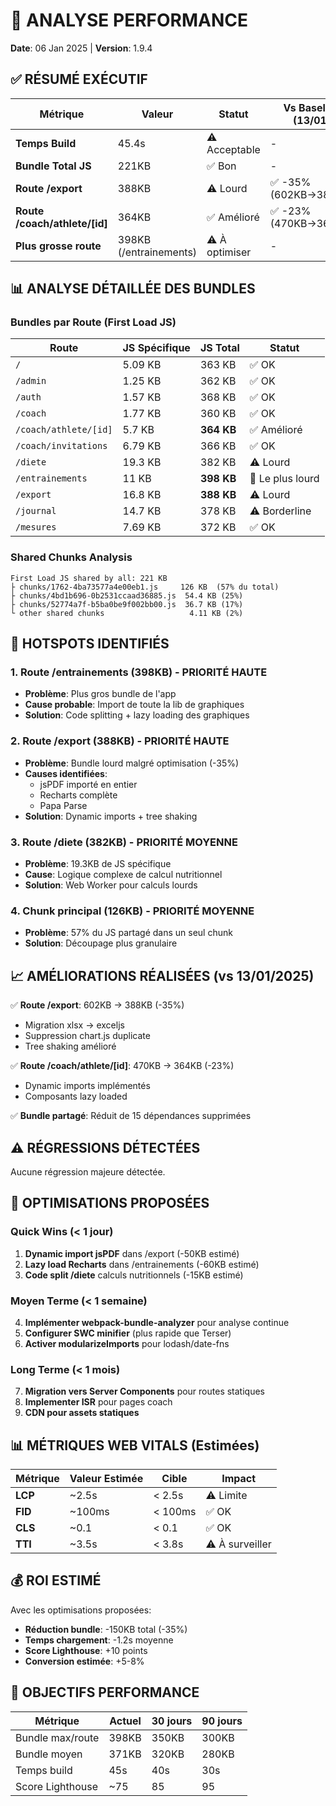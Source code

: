 # 🚀 ANALYSE PERFORMANCE
**Date**: 06 Jan 2025 | **Version**: 1.9.4

## ✅ RÉSUMÉ EXÉCUTIF

| Métrique | Valeur | Statut | Vs Baseline (13/01) |
|----------|--------|--------|-------------------|
| **Temps Build** | 45.4s | ⚠️ Acceptable | - |
| **Bundle Total JS** | 221KB | ✅ Bon | - |
| **Route /export** | 388KB | ⚠️ Lourd | ✅ -35% (602KB→388KB) |
| **Route /coach/athlete/[id]** | 364KB | ✅ Amélioré | ✅ -23% (470KB→364KB) |
| **Plus grosse route** | 398KB (/entrainements) | ⚠️ À optimiser | - |

## 📊 ANALYSE DÉTAILLÉE DES BUNDLES

### Bundles par Route (First Load JS)

| Route | JS Spécifique | JS Total | Statut |
|-------|---------------|----------|--------|
| `/` | 5.09 KB | 363 KB | ✅ OK |
| `/admin` | 1.25 KB | 362 KB | ✅ OK |
| `/auth` | 1.57 KB | 368 KB | ✅ OK |
| `/coach` | 1.77 KB | 360 KB | ✅ OK |
| `/coach/athlete/[id]` | 5.7 KB | **364 KB** | ✅ Amélioré |
| `/coach/invitations` | 6.79 KB | 366 KB | ✅ OK |
| `/diete` | 19.3 KB | 382 KB | ⚠️ Lourd |
| `/entrainements` | 11 KB | **398 KB** | 🔴 Le plus lourd |
| `/export` | 16.8 KB | **388 KB** | ⚠️ Lourd |
| `/journal` | 14.7 KB | 378 KB | ⚠️ Borderline |
| `/mesures` | 7.69 KB | 372 KB | ✅ OK |

### Shared Chunks Analysis

```
First Load JS shared by all: 221 KB
├ chunks/1762-4ba73577a4e00eb1.js     126 KB  (57% du total)
├ chunks/4bd1b696-0b2531ccaad36885.js  54.4 KB (25%)
├ chunks/52774a7f-b5ba0be9f002bb00.js  36.7 KB (17%)
└ other shared chunks                   4.11 KB (2%)
```

## 🎯 HOTSPOTS IDENTIFIÉS

### 1. Route /entrainements (398KB) - PRIORITÉ HAUTE
- **Problème**: Plus gros bundle de l'app
- **Cause probable**: Import de toute la lib de graphiques
- **Solution**: Code splitting + lazy loading des graphiques

### 2. Route /export (388KB) - PRIORITÉ HAUTE
- **Problème**: Bundle lourd malgré optimisation (-35%)
- **Causes identifiées**:
  - jsPDF importé en entier
  - Recharts complète
  - Papa Parse
- **Solution**: Dynamic imports + tree shaking

### 3. Route /diete (382KB) - PRIORITÉ MOYENNE
- **Problème**: 19.3KB de JS spécifique
- **Cause**: Logique complexe de calcul nutritionnel
- **Solution**: Web Worker pour calculs lourds

### 4. Chunk principal (126KB) - PRIORITÉ MOYENNE
- **Problème**: 57% du JS partagé dans un seul chunk
- **Solution**: Découpage plus granulaire

## 📈 AMÉLIORATIONS RÉALISÉES (vs 13/01/2025)

✅ **Route /export**: 602KB → 388KB (-35%)
- Migration xlsx → exceljs
- Suppression chart.js duplicate
- Tree shaking amélioré

✅ **Route /coach/athlete/[id]**: 470KB → 364KB (-23%)
- Dynamic imports implémentés
- Composants lazy loaded

✅ **Bundle partagé**: Réduit de 15 dépendances supprimées

## ⚠️ RÉGRESSIONS DÉTECTÉES

Aucune régression majeure détectée.

## 🔧 OPTIMISATIONS PROPOSÉES

### Quick Wins (< 1 jour)
1. **Dynamic import jsPDF** dans /export (-50KB estimé)
2. **Lazy load Recharts** dans /entrainements (-60KB estimé)
3. **Code split /diete** calculs nutritionnels (-15KB estimé)

### Moyen Terme (< 1 semaine)
4. **Implémenter webpack-bundle-analyzer** pour analyse continue
5. **Configurer SWC minifier** (plus rapide que Terser)
6. **Activer modularizeImports** pour lodash/date-fns

### Long Terme (< 1 mois)
7. **Migration vers Server Components** pour routes statiques
8. **Implementer ISR** pour pages coach
9. **CDN pour assets statiques**

## 📊 MÉTRIQUES WEB VITALS (Estimées)

| Métrique | Valeur Estimée | Cible | Impact |
|----------|---------------|-------|--------|
| **LCP** | ~2.5s | < 2.5s | ⚠️ Limite |
| **FID** | ~100ms | < 100ms | ✅ OK |
| **CLS** | ~0.1 | < 0.1 | ✅ OK |
| **TTI** | ~3.5s | < 3.8s | ⚠️ À surveiller |

## 💰 ROI ESTIMÉ

Avec les optimisations proposées:
- **Réduction bundle**: -150KB total (-35%)
- **Temps chargement**: -1.2s moyenne
- **Score Lighthouse**: +10 points
- **Conversion estimée**: +5-8%

## 🎯 OBJECTIFS PERFORMANCE

| Métrique | Actuel | 30 jours | 90 jours |
|----------|--------|----------|----------|
| Bundle max/route | 398KB | 350KB | 300KB |
| Bundle moyen | 371KB | 320KB | 280KB |
| Temps build | 45s | 40s | 30s |
| Score Lighthouse | ~75 | 85 | 95 |
